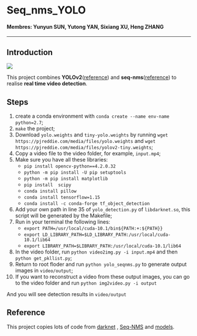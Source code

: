 # Seq_nms_YOLO

#### Membres: Yunyun SUN, Yutong YAN, Sixiang XU, Heng ZHANG

---

## Introduction

![](img/index.jpg) 

This project combines **YOLOv2**([reference](https://arxiv.org/abs/1506.02640)) and **seq-nms**([reference](https://arxiv.org/abs/1602.08465)) to realise **real time video detection**.

## Steps
1. create a conda environment with `conda create --name env-name python=2.7`; 
1. `make` the project;
1. Download `yolo.weights` and `tiny-yolo.weights` by running `wget https://pjreddie.com/media/files/yolo.weights` and `wget https://pjreddie.com/media/files/yolov2-tiny.weights`;
1. Copy a video file to the video folder, for example, `input.mp4`;
1. Make sure you have all these libraries:
   - `pip install opencv-python==4.2.0.32`
   - `python -m pip install -U pip setuptools`
   - `python -m pip install matplotlib`  
   - `pip install  scipy` 
   - `conda install pillow` 
   - `conda install tensorflow=1.15` 
   - `conda install -c conda-forge tf_object_detection` 
1. Add your own path in line 35 of `yolo_detection.py` of `libdarknet.so`, this script will be generated by the Makefile;
1. Run in your terminal the following lines:
   - `export PATH=/usr/local/cuda-10.1/bin${PATH:+:${PATH}}`
   - `export LD_LIBRARY_PATH=$LD_LIBRARY_PATH:/usr/local/cuda-10.1/lib64`
   - `export LIBRARY_PATH=$LIBRARY_PATH:/usr/local/cuda-10.1/lib64`
1. In the video folder, run `python video2img.py -i input.mp4` and then `python get_pkllist.py`;
1. Return to root floder and run `python yolo_seqnms.py` to generate output images in `video/output`;
1. If you want to reconstruct a video from these output images, you can go to the video folder and run `python img2video.py -i output`

And you will see detection results in `video/output`

## Reference

This project copies lots of code from [darknet](https://github.com/pjreddie/darknet) , [Seq-NMS](https://github.com/lrghust/Seq-NMS) and  [models](https://github.com/tensorflow/models).
